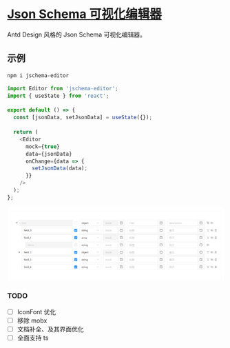 # [Json Schema 可视化编辑器](https://jokergga.github.io/jschema-editor/)

Antd Design 风格的 Json Schema 可视化编辑器。

## 示例

```shell
npm i jschema-editor
```

```typescript jsx
import Editor from 'jschema-editor';
import { useState } from 'react';

export default () => {
  const [jsonData, setJsonData] = useState({});

  return (
    <Editor
      mock={true}
      data={jsonData}
      onChange={data => {
        setJsonData(data);
      }}
    />
  );
};
```

![示例](./docs/example.png)

### TODO

- [ ] IconFont 优化
- [ ] 移除 mobx
- [ ] 文档补全、及其界面优化
- [ ] 全面支持 ts
